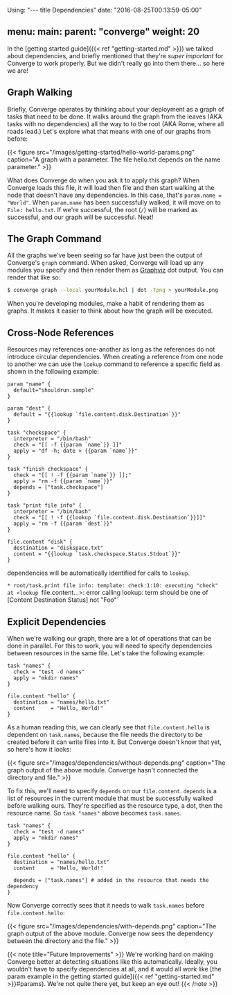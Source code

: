 Using: "---
title Dependencies"
date: "2016-08-25T00:13:59-05:00"

menu:
  main:
    parent: "converge"
    weight: 20
---

In the [getting started guide]({{< ref "getting-started.md" >}}) we talked about
dependencies, and briefly mentioned that they're *super important* for Converge
to work properly. But we didn't really go into them there&hellip; so here we
are!

## Graph Walking

Briefly, Converge operates by thinking about your deployment as a graph of tasks
that need to be done. It walks around the graph from the leaves (AKA tasks with
no dependencies) all the way to to the root (AKA Rome, where all roads lead.)
Let's explore what that means with one of our graphs from before:

{{< figure src="/images/getting-started/hello-world-params.png"
           caption="A graph with a parameter. The file hello.txt depends on the name parameter." >}}

What does Converge do when you ask it to apply this graph? When Converge loads
this file, it will load then file and then start walking at the node that
doesn't have any dependencies. In this case, that's `param.name = "World"`. When
`param.name` has been successfully walked, it will move on to `File: hello.txt`.
If we're successful, the root (`/`) will be marked as successful, and our graph
will be successful. Neat!

## The Graph Command

All the graphs we've been seeing so far have just been the output of Converge's
`graph` command. When asked, Converge will load up any modules you specify and
then render them as [Graphviz](http://graphviz.org/) dot output. You can render
that like so:

```sh
$ converge graph --local yourModule.hcl | dot -Tpng > yourModule.png
```

When you're developing modules, make a habit of rendering them as graphs. It
makes it easier to think about how the graph will be executed.

## Cross-Node References

Resources may references one-another as long as the references do not introduce
circular dependencies.  When creating a reference from one node to another we
can use the `lookup` command to reference a specific field as shown in the
following example:

```hcl
param "name" {
  default="shouldrun.sample"
}

param "dest" {
  default = "{{lookup `file.content.disk.Destination`}}"
}

task "checkspace" {
  interpreter = "/bin/bash"
  check = "[[ -f {{param `name`}} ]]"
  apply = "df -h; date > {{param `name`}}"
}

task "finish checkspace" {
  check = "[[ ! -f {{param `name`}} ]];"
  apply = "rm -f {{param `name`}}"
  depends = ["task.checkspace"]
}

task "print file info" {
  interpreter = "/bin/bash"
  check = "[[ ! -f {{lookup `file.content.disk.Destination`}}]]"
  apply = "rm -f {{param `dest`}}"
}

file.content "disk" {
  destination = "diskspace.txt"
  content = "{{lookup `task.checkspace.Status.Stdout`}}"
}
```

dependencies will be automatically identified for calls to `lookup`.


`* root/task.print file info: template: check:1:10: executing "check" at <lookup `file.content...>: error calling lookup: term should be one of [Content Destination Status] not "Foo"`

## Explicit Dependencies

When we're walking our graph, there are a lot of operations that can be done in
parallel. For this to work, you will need to specify dependencies between
resources in the same file. Let's take the following example:

```hcl
task "names" {
  check = "test -d names"
  apply = "mkdir names"
}

file.content "hello" {
  destination = "names/hello.txt"
  content     = "Hello, World!"
}
```

As a human reading this, we can clearly see that `file.content.hello` is
dependent on `task.names`, because the file needs the directory to be created
before it can write files into it. But Converge doesn't know that yet, so here's
how it looks:

{{< figure src="/images/dependencies/without-depends.png"
           caption="The graph output of the above module. Converge hasn't connected the directory and file." >}}

To fix this, we'll need to specify `depends` on our `file.content`. `depends` is
a list of resources in the current module that must be successfully walked
before walking ours. They're specified as the resource type, a dot, then the
resource name. So `task "names"` above becomes `task.names`.

```hcl
task "names" {
  check = "test -d names"
  apply = "mkdir names"
}

file.content "hello" {
  destination = "names/hello.txt"
  content     = "Hello, World!"

  depends = ["task.names"] # added in the resource that needs the dependency
}
```

Now Converge correctly sees that it needs to walk `task.names` before
`file.content.hello`:

{{< figure src="/images/dependencies/with-depends.png"
           caption="The graph output of the above module. Converge now sees the dependency between the directory and the file." >}}

{{< note title="Future Improvements" >}}
We're working hard on making Converge better at detecting situations like this
automatically. Ideally, you wouldn't have to specify dependencies at all, and it
would all work like [the param example in the getting started guide]({{< ref
"getting-started.md" >}}#params). We're not quite there yet, but keep an eye
out!
{{< /note >}}
